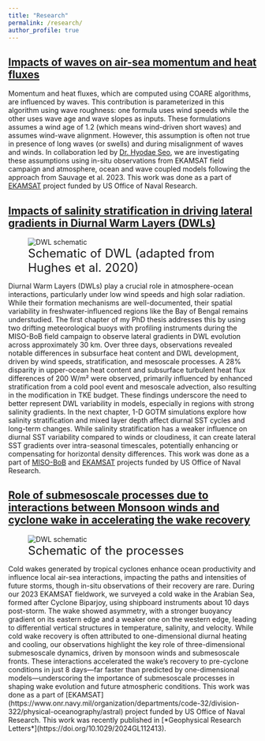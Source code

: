 ```yaml
---
title: "Research"
permalink: /research/
author_profile: true
---
```


## <ins>Impacts of waves on air-sea momentum and heat fluxes</ins>
Momentum and heat fluxes, which are computed using COARE algorithms, are influenced by waves. This contribution is parameterized in this algorithm using wave roughness: one formula uses wind speeds while the other uses wave age and wave slopes as inputs. These formulations assumes a wind age of 1.2 (which means wind-driven short waves) and assumes wind-wave alignment. However, this assumption is often not true in presence of long waves (or swells) and during misalignment of waves and winds. In collaboration led by [Dr. Hyodae Seo](https://www.soest.hawaii.edu/oceanography/uehiro-associate-professors-2/), we are investigating these assumptions using in-situ observations from EKAMSAT field campaign and atmosphere, ocean and wave coupled models following the approach from Sauvage et al. 2023. This work was done as a part of [EKAMSAT](https://www.onr.navy.mil/organization/departments/code-32/division-322/physical-oceanography/astral) project funded by US Office of Naval Research.

## <ins>Impacts of salinity stratification in driving lateral gradients in Diurnal Warm Layers (DWLs)</ins>
<figure>
  <img
  src="https://kerhalkarsid.github.io/files/DWL.png"
  alt="DWL schematic">
  <figcaption style="font-size: 24px">Schematic of DWL (adapted from Hughes et al. 2020)</figcaption>
</figure>


Diurnal Warm Layers (DWLs) play a crucial role in atmosphere-ocean interactions, particularly under low wind speeds and high solar radiation. While their formation mechanisms are well-documented, their spatial variability in freshwater-influenced regions like the Bay of Bengal remains understudied. The first chapter of my PhD thesis addresses this by using two drifting meteorological buoys with profiling instruments during the MISO-BoB field campaign to observe lateral gradients in DWL evolution across approximately 30 km. Over three days, observations revealed notable differences in subsurface heat content and DWL development, driven by wind speeds, stratification, and mesoscale processes. A 28% disparity in upper-ocean heat content and subsurface turbulent heat flux differences of 200 W/m² were observed, primarily influenced by enhanced stratification from a cold pool event and mesoscale advection, also resulting in the modification in TKE budget. These findings underscore the need to better represent DWL variability in models, especially in regions with strong salinity gradients. In the next chapter, 1-D GOTM simulations explore how salinity stratification and mixed layer depth affect diurnal SST cycles and long-term changes. While salinity stratification has a weaker influence on diurnal SST variability compared to winds or cloudiness, it can create lateral SST gradients over intra-seasonal timescales, potentially enhancing or compensating for horizontal density differences. This work was done as a part of [MISO-BoB](https://www.onr.navy.mil/organization/departments/code-32/division-322/physical-oceanography/miso-bob-dri) and [EKAMSAT](https://www.onr.navy.mil/organization/departments/code-32/division-322/physical-oceanography/astral) projects funded by US Office of Naval Research.

## <ins>Role of submesoscale processes due to interactions between Monsoon winds and cyclone wake in accelerating the wake recovery</ins>
<figure>
  <img
  src="https://kerhalkarsid.github.io/files/schematic_figure5.png"
  alt="DWL schematic">
  <figcaption style="font-size: 24px">Schematic of the processes</figcaption>
</figure>
Cold wakes generated by tropical cyclones enhance ocean productivity and influence local air-sea interactions, impacting the paths and intensities of future storms, though in-situ observations of their recovery are rare. During our 2023 EKAMSAT fieldwork, we surveyed a cold wake in the Arabian Sea, formed after Cyclone Biparjoy, using shipboard instruments about 10 days post-storm. The wake showed asymmetry, with a stronger buoyancy gradient on its eastern edge and a weaker one on the western edge, leading to differential vertical structures in temperature, salinity, and velocity. While cold wake recovery is often attributed to one-dimensional diurnal heating and cooling, our observations highlight the key role of three-dimensional submesoscale dynamics, driven by monsoon winds and submesoscale fronts. These interactions accelerated the wake’s recovery to pre-cyclone conditions in just 8 days—far faster than predicted by one-dimensional models—underscoring the importance of submesoscale processes in shaping wake evolution and future atmospheric conditions. This work was done as a part of [EKAMSAT](https://www.onr.navy.mil/organization/departments/code-32/division-322/physical-oceanography/astral) project funded by US Office of Naval Research. This work was recently published in [*Geophysical Research Letters*](https://doi.org/10.1029/2024GL112413).
